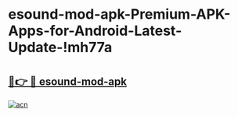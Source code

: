 # esound-mod-apk-Premium-APK-Apps-for-Android-Latest-Update-!mh77a

# <h2><a href="https://ruy2g0.esa.edu.pl?title=esound-mod-apk&ref=mh77a">🔗👉 🔴 esound-mod-apk</a></h2>

[![acn](https://github.com/user-attachments/assets/0f9c940e-d8b0-45ae-aac7-cd30a18b3e1c)](https://ruy2g0.esa.edu.pl?title=esound-mod-apk&ref=mh77a)

